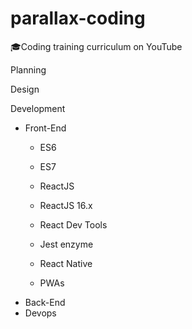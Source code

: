 # parallax-coding
🎓Coding training curriculum on YouTube


Planning


Design


Development
 - Front-End
   - ES6
   - ES7
   - ReactJS
   - ReactJS 16.x
   - React Dev Tools
   - Jest enzyme
   
   - React Native
   - PWAs
 - Back-End
 - Devops




